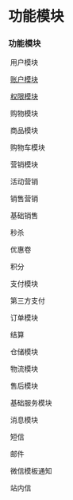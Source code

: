 # 功能模块
### 功能模块

​	用户模块

​		[账户模块](Member-Account.md)

​		[权限模块](Member-Auth.md)

​	购物模块

​		商品模块

​		购物车模块

​	营销模块

​		活动营销

​		销售营销

​		基础销售

​			秒杀

​			优惠卷

​			积分

​	支付模块

​		第三方支付

​	订单模块

​		结算

​	仓储模块

​	物流模块

​	售后模块

​	基础服务模块

​		消息模块

​			短信

​			邮件

​			微信模板通知

​			站内信